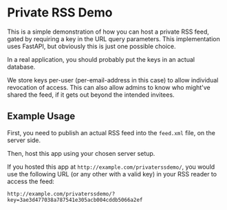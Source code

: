 
# Private RSS Demo

This is a simple demonstration of how you can host a private RSS feed, gated by requiring a key in
the URL query parameters. This implementation uses FastAPI, but obviously this is just one possible
choice.

In a real application, you should probably put the keys in an actual database.

We store keys per-user (per-email-address in this case) to allow individual revocation of access.
This can also allow admins to know who might've shared the feed, if it gets out beyond the intended
invitees.

## Example Usage

First, you need to publish an actual RSS feed into the `feed.xml` file, on the server side.

Then, host this app using your chosen server setup.

If you hosted this app at `http://example.com/privaterssdemo/`, you would use the following URL (or
any other with a valid key) in your RSS reader to access the feed:

```
http://example.com/privaterssdemo/?key=3ae3d477038a787541e305acb004cddb5066a2ef
```

